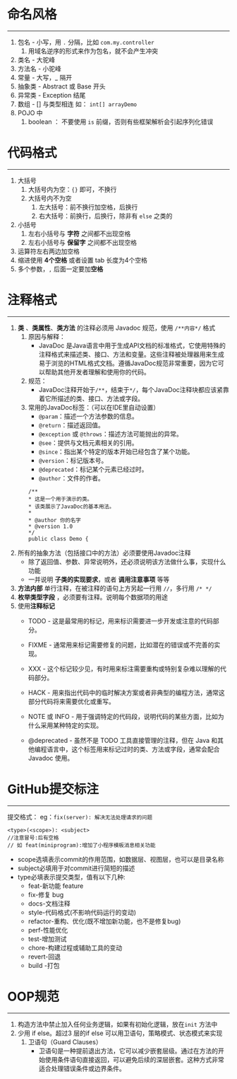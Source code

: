 # 命名风格
***
1. 包名 - 小写，用 `.` 分隔，比如 `com.my.controller` 
	1. 用域名逆序的形式来作为包名，就不会产生冲突
2. 类名 - 大驼峰
3. 方法名 - 小驼峰
4. 常量 - 大写，_ 隔开
5. 抽象类 - Abstract 或 Base 开头
6. 异常类 - Exception 结尾
7. 数组 - [] 与类型相连 如： `int[] arrayDemo` 
8. POJO 中
	1. boolean ： 不要使用 `is` 前缀，否则有些框架解析会引起序列化错误

# 代码格式
***
1. 大括号
	1. 大括号内为空：`{}` 即可，不换行
	2. 大括号内不为空
		1. 左大括号：前不换行加空格，后换行
		2. 右大括号：前换行，后换行，除非有 `else` 之类的
2. 小括号
	1. 左右小括号与 **字符** 之间都不出现空格
	2. 左右小括号与 **保留字** 之间都不出现空格
3. 运算符左右两边加空格
4. 缩进使用 **4个空格** 或者设置 tab 长度为4个空格
5. 多个参数，`,` 后面一定要加**空格**

# 注释格式
---
1. **类** 、**类属性**、**类方法** 的注释必须用 Javadoc 规范，使用 `/**内容*/` 格式
	1. 原因与解释：
		- JavaDoc 是Java语言中用于生成API文档的标准格式，它使用特殊的注释格式来描述类、接口、方法和变量。这些注释被处理器用来生成易于浏览的HTML格式文档。遵循JavaDoc规范非常重要，因为它可以帮助其他开发者理解和使用你的代码。
	2. 规范：
		- JavaDoc注释开始于`/**`，结束于`*/`，每个JavaDoc注释块都应该紧靠着它所描述的类、接口、方法或字段。
	3. 常用的JavaDoc标签：（可以在IDE里自动设置）
		- `@param`：描述一个方法参数的信息。
		- `@return`：描述返回值。
		- `@exception` 或 `@throws`：描述方法可能抛出的异常。
		- `@see`：提供与文档元素相关的引用。
		- `@since`：指出某个特定的版本开始已经包含了某个功能。
		- `@version`：标记版本号。
		- `@deprecated`：标记某个元素已经过时。
		- `@author`：文件的作者。
		```
		/** 
		* 这是一个用于演示的类。
		* 该类展示了JavaDoc的基本用法。 
		* 
		* @author 你的名字 
		* @version 1.0 
		*/ 
		public class Demo {
		```
2. 所有的抽象方法（包括接口中的方法）必须要使用Javadoc注释
	- 除了返回值、参数、异常说明外，还必须说明该方法做什么事，实现什么功能
	- 一并说明 **子类的实现要求**，或者 **调用注意事项** 等等
3. **方法内部** 单行注释，在被注释的语句上方另起一行用 `//`，多行用 `/* */`
4. **枚举类型字段**  ，必须要有注释。说明每个数据项的用途
5. 使用**注释标记**
   - TODO - 这是最常用的标记，用来标识需要进一步开发或注意的代码部分。

   - FIXME - 通常用来标记需要修复的问题，比如潜在的错误或不完善的实现。

   - XXX - 这个标记较少见，有时用来标注需要重构或特别复杂难以理解的代码部分。

   - HACK - 用来指出代码中的临时解决方案或者非典型的编程方法，通常这部分代码将来需要优化或重写。

   - NOTE 或 INFO - 用于强调特定的代码段，说明代码的某些方面，比如为什么采用某种特定的实现。

   - @deprecated - 虽然不是 TODO 工具直接管理的注释，但在 Java 和其他编程语言中，这个标签用来标记过时的类、方法或字段，通常会配合 Javadoc 使用。
# GitHub提交标注
---
提交格式：
eg：`fix(server): 解决无法处理请求的问题`
```
<type>(<scope>): <subject>
//注意冒号:后有空格
// 如 feat(miniprogram):增加了小程序模板消息相关功能
```
- scope选填表示commit的作用范围，如数据层、视图层，也可以是目录名称 
- subject必填用于对commit进行简短的描述 
- type必填表示提交类型，值有以下几种:
	- feat-新功能 feature
	- fix-修复 bug
	- docs-文档注释
	- style-代码格式(不影响代码运行的变动)
	- refactor-重构、优化(既不增加新功能，也不是修复bug)
	- perf-性能优化
	- test-增加测试
	- chore-构建过程或辅助工具的变动
	- revert-回退
	- build -打包

# OOP规范
---
1. 构造方法中禁止加入任何业务逻辑，如果有初始化逻辑，放在`init` 方法中
2. 少用 if else。超过3 层的if else 可以用卫语句，策略模式、状态模式来实现
	1. 卫语句（Guard Clauses）
		- 卫语句是一种提前退出方法，它可以减少嵌套层级。通过在方法的开始使用条件语句直接返回，可以避免后续的深层嵌套。这种方式非常适合处理错误条件或边界条件。